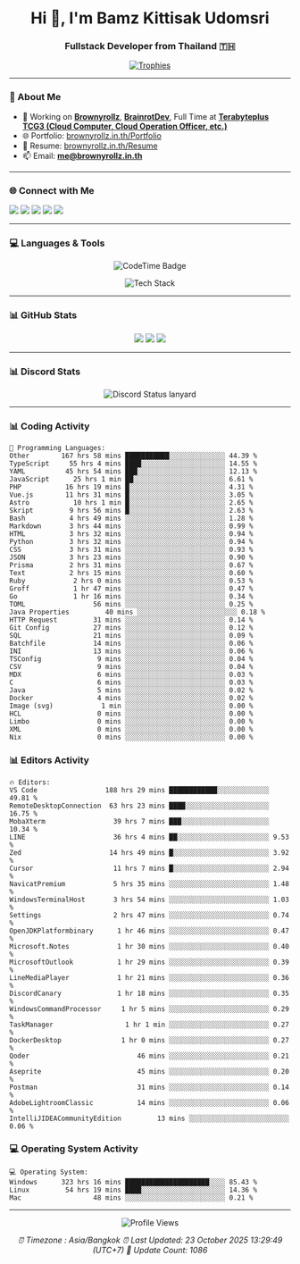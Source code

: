 <h1 align="center">Hi 👋, I'm Bamz Kittisak Udomsri</h1>
<h3 align="center">Fullstack Developer from Thailand 🇹🇭</h3>

<p align="center">
  <a href="https://github.com/ryo-ma/github-profile-trophy">
    <img src="https://github-profile-trophy.vercel.app/?username=brownyroll" alt="Trophies" />
  </a>
</p>

---

### 🔧 About Me

- 🔭 Working on [**Brownyrollz**](https://github.com/Brownyrollz), [**BrainrotDev**](https://github.com/brainrotdev), Full Time at [**Terabyteplus TCG3 (Cloud Computer, Cloud Operation Officer, etc.)**](https://tcloud.in.th)
- 🌐 Portfolio: [brownyrollz.in.th/Portfolio](https://Brownyrollz.in.th/Portfolio)
- 📄 Resume: [brownyrollz.in.th/Resume](https://Brownyrollz.in.th/Resume)
- 📫 Email: **me@brownyrollz.in.th**
---

### 🌐 Connect with Me

<p align="left">
  <a href="https://codepen.io/brownyroll" target="_blank"><img src="https://img.shields.io/badge/CodePen-000?style=for-the-badge&logo=codepen&logoColor=white" /></a>
  <a href="https://fb.com/brownyroll.bbamz" target="_blank"><img src="https://img.shields.io/badge/Facebook-1877F2?style=for-the-badge&logo=facebook&logoColor=white" /></a>
  <a href="https://instagram.com/brownyroll.darkalich" target="_blank"><img src="https://img.shields.io/badge/Instagram-E4405F?style=for-the-badge&logo=instagram&logoColor=white" /></a>
  <a href="https://www.youtube.com/c/brownyrollz" target="_blank"><img src="https://img.shields.io/badge/YouTube-FF0000?style=for-the-badge&logo=youtube&logoColor=white" /></a>
  <a href="https://discord.gg/yyJRFxTXGU" target="_blank"><img src="https://img.shields.io/badge/Discord-5865F2?style=for-the-badge&logo=discord&logoColor=white" /></a>
</p>

---

### 💻 Languages & Tools

<p align="center">
  <img href="https://codetime.dev" alt="CodeTime Badge" src="https://shields.jannchie.com/endpoint?style=flat&color=222&url=https%3A%2F%2Fapi.codetime.dev%2Fv3%2Fusers%2Fshield%3Fuid%3D34055">
  <br/>
  <!--START_SECTION:tech-->
<p align="center">
  <img src="https://skillicons.dev/icons?i=html,css,js,ts,react,nextjs,nodejs,vue,php,laravel,dotnet,django,tailwind,bootstrap,express,arduino,mysql,sqlite,mongodb,nginx,docker,git,linux,figma,postman,astro,bash,bun,cloudflare,discord,discordjs" alt="Tech Stack" />
</p>
<!--END_SECTION:tech-->
</p>

---

### 📊 GitHub Stats

<p align="center">
  <img src="https://github-readme-stats.vercel.app/api?username=brownyroll&show_icons=true" />
  <img src="https://github-readme-stats.vercel.app/api/top-langs/?username=brownyroll&layout=compact" />
  <img src="https://github-readme-streak-stats.herokuapp.com/?user=brownyroll" />
</p>

---

### 📊 Discord Stats

<p align="center">
     <img alt='Discord Status lanyard' src='https://lanyard.cnrad.dev/api/280676963885121536' />
</p>

---

<p align="center">


### 📊 Coding Activity

<!--START_SECTION:waka-->
```text
💬 Programming Languages:
Other        167 hrs 58 mins ███████████░░░░░░░░░░░░░░ 44.39 %
TypeScript     55 hrs 4 mins ████░░░░░░░░░░░░░░░░░░░░░ 14.55 %
YAML          45 hrs 54 mins ███░░░░░░░░░░░░░░░░░░░░░░ 12.13 %
JavaScript      25 hrs 1 min ██░░░░░░░░░░░░░░░░░░░░░░░ 6.61 %
PHP           16 hrs 19 mins █░░░░░░░░░░░░░░░░░░░░░░░░ 4.31 %
Vue.js        11 hrs 31 mins █░░░░░░░░░░░░░░░░░░░░░░░░ 3.05 %
Astro           10 hrs 1 min █░░░░░░░░░░░░░░░░░░░░░░░░ 2.65 %
Skript         9 hrs 56 mins █░░░░░░░░░░░░░░░░░░░░░░░░ 2.63 %
Bash           4 hrs 49 mins ░░░░░░░░░░░░░░░░░░░░░░░░░ 1.28 %
Markdown       3 hrs 44 mins ░░░░░░░░░░░░░░░░░░░░░░░░░ 0.99 %
HTML           3 hrs 32 mins ░░░░░░░░░░░░░░░░░░░░░░░░░ 0.94 %
Python         3 hrs 32 mins ░░░░░░░░░░░░░░░░░░░░░░░░░ 0.94 %
CSS            3 hrs 31 mins ░░░░░░░░░░░░░░░░░░░░░░░░░ 0.93 %
JSON           3 hrs 23 mins ░░░░░░░░░░░░░░░░░░░░░░░░░ 0.90 %
Prisma         2 hrs 31 mins ░░░░░░░░░░░░░░░░░░░░░░░░░ 0.67 %
Text           2 hrs 15 mins ░░░░░░░░░░░░░░░░░░░░░░░░░ 0.60 %
Ruby            2 hrs 0 mins ░░░░░░░░░░░░░░░░░░░░░░░░░ 0.53 %
Groff           1 hr 47 mins ░░░░░░░░░░░░░░░░░░░░░░░░░ 0.47 %
Go              1 hr 16 mins ░░░░░░░░░░░░░░░░░░░░░░░░░ 0.34 %
TOML                 56 mins ░░░░░░░░░░░░░░░░░░░░░░░░░ 0.25 %
Java Properties         40 mins ░░░░░░░░░░░░░░░░░░░░░░░░░ 0.18 %
HTTP Request         31 mins ░░░░░░░░░░░░░░░░░░░░░░░░░ 0.14 %
Git Config           27 mins ░░░░░░░░░░░░░░░░░░░░░░░░░ 0.12 %
SQL                  21 mins ░░░░░░░░░░░░░░░░░░░░░░░░░ 0.09 %
Batchfile            14 mins ░░░░░░░░░░░░░░░░░░░░░░░░░ 0.06 %
INI                  13 mins ░░░░░░░░░░░░░░░░░░░░░░░░░ 0.06 %
TSConfig              9 mins ░░░░░░░░░░░░░░░░░░░░░░░░░ 0.04 %
CSV                   9 mins ░░░░░░░░░░░░░░░░░░░░░░░░░ 0.04 %
MDX                   6 mins ░░░░░░░░░░░░░░░░░░░░░░░░░ 0.03 %
C                     6 mins ░░░░░░░░░░░░░░░░░░░░░░░░░ 0.03 %
Java                  5 mins ░░░░░░░░░░░░░░░░░░░░░░░░░ 0.02 %
Docker                4 mins ░░░░░░░░░░░░░░░░░░░░░░░░░ 0.02 %
Image (svg)            1 min ░░░░░░░░░░░░░░░░░░░░░░░░░ 0.00 %
HCL                   0 mins ░░░░░░░░░░░░░░░░░░░░░░░░░ 0.00 %
Limbo                 0 mins ░░░░░░░░░░░░░░░░░░░░░░░░░ 0.00 %
XML                   0 mins ░░░░░░░░░░░░░░░░░░░░░░░░░ 0.00 %
Nix                   0 mins ░░░░░░░░░░░░░░░░░░░░░░░░░ 0.00 %

```
<!--END_SECTION:waka-->

### 📊 Editors Activity

<!--START_SECTION:editors-->
```text
🔥 Editors:
VS Code                 188 hrs 29 mins ████████████░░░░░░░░░░░░░ 49.81 %
RemoteDesktopConnection  63 hrs 23 mins ████░░░░░░░░░░░░░░░░░░░░░ 16.75 %
MobaXterm                 39 hrs 7 mins ███░░░░░░░░░░░░░░░░░░░░░░ 10.34 %
LINE                      36 hrs 4 mins ██░░░░░░░░░░░░░░░░░░░░░░░ 9.53 %
Zed                      14 hrs 49 mins █░░░░░░░░░░░░░░░░░░░░░░░░ 3.92 %
Cursor                    11 hrs 7 mins █░░░░░░░░░░░░░░░░░░░░░░░░ 2.94 %
NavicatPremium            5 hrs 35 mins ░░░░░░░░░░░░░░░░░░░░░░░░░ 1.48 %
WindowsTerminalHost       3 hrs 54 mins ░░░░░░░░░░░░░░░░░░░░░░░░░ 1.03 %
Settings                  2 hrs 47 mins ░░░░░░░░░░░░░░░░░░░░░░░░░ 0.74 %
OpenJDKPlatformbinary      1 hr 46 mins ░░░░░░░░░░░░░░░░░░░░░░░░░ 0.47 %
Microsoft.Notes            1 hr 30 mins ░░░░░░░░░░░░░░░░░░░░░░░░░ 0.40 %
MicrosoftOutlook           1 hr 29 mins ░░░░░░░░░░░░░░░░░░░░░░░░░ 0.39 %
LineMediaPlayer            1 hr 21 mins ░░░░░░░░░░░░░░░░░░░░░░░░░ 0.36 %
DiscordCanary              1 hr 18 mins ░░░░░░░░░░░░░░░░░░░░░░░░░ 0.35 %
WindowsCommandProcessor     1 hr 5 mins ░░░░░░░░░░░░░░░░░░░░░░░░░ 0.29 %
TaskManager                  1 hr 1 min ░░░░░░░░░░░░░░░░░░░░░░░░░ 0.27 %
DockerDesktop               1 hr 0 mins ░░░░░░░░░░░░░░░░░░░░░░░░░ 0.27 %
Qoder                           46 mins ░░░░░░░░░░░░░░░░░░░░░░░░░ 0.21 %
Aseprite                        45 mins ░░░░░░░░░░░░░░░░░░░░░░░░░ 0.20 %
Postman                         31 mins ░░░░░░░░░░░░░░░░░░░░░░░░░ 0.14 %
AdobeLightroomClassic           14 mins ░░░░░░░░░░░░░░░░░░░░░░░░░ 0.06 %
IntelliJIDEACommunityEdition         13 mins ░░░░░░░░░░░░░░░░░░░░░░░░░ 0.06 %

```
<!--END_SECTION:editors-->

### 💻 Operating System Activity

<!--START_SECTION:os-->
```text
💻 Operating System:
Windows      323 hrs 16 mins █████████████████████░░░░ 85.43 %
Linux         54 hrs 19 mins ████░░░░░░░░░░░░░░░░░░░░░ 14.36 %
Mac                  48 mins ░░░░░░░░░░░░░░░░░░░░░░░░░ 0.21 %
```
<!--END_SECTION:os-->
</p>

---

<p align="center">
  <img src="https://komarev.com/ghpvc/?username=brownyroll&label=Profile%20views&color=0e75b6&style=flat" alt="Profile Views" />
</p>

<!-- Metadata -->
<p align="center"> 
    <i>
        ⏰ Timezone : Asia/Bangkok
        ⏰ Last Updated: <!--LAST_UPDATED-->23 October 2025 13:29:49 (UTC+7)<!--END_LAST_UPDATED-->
        🔄️ Update Count: <!--UPDATE_COUNT-->1086<!--END_UPDATE_COUNT-->
    </i>
</p>
